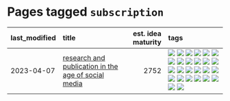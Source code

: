 # Pages tagged `subscription`

|last_modified|title|est. idea maturity|tags
|:---|:---|---:|:---|
|2023-04-07|[research and publication in the age of social media](../research-and-social.md)|2752|[![](https://img.shields.io/badge/tag-arxiv-76bb24)](../tags/arxiv.md) [![](https://img.shields.io/badge/tag-citation-496a1)](../tags/citation.md) [![](https://img.shields.io/badge/tag-corrections-683f3)](../tags/corrections.md) [![](https://img.shields.io/badge/tag-credit-96bcc)](../tags/credit.md) [![](https://img.shields.io/badge/tag-curation-77485f)](../tags/curation.md) [![](https://img.shields.io/badge/tag-discoverability-e839f4)](../tags/discoverability.md) [![](https://img.shields.io/badge/tag-discussion-b08442)](../tags/discussion.md) [![](https://img.shields.io/badge/tag-feed-e6ab9)](../tags/feed.md) [![](https://img.shields.io/badge/tag-git-abf295)](../tags/git.md) [![](https://img.shields.io/badge/tag-git-abf295)](../tags/git.md) [![](https://img.shields.io/badge/tag-historyofscience-97a75e)](../tags/historyofscience.md) [![](https://img.shields.io/badge/tag-mastodon-29349d)](../tags/mastodon.md) [![](https://img.shields.io/badge/tag-openreview-50c04b)](../tags/openreview.md) [![](https://img.shields.io/badge/tag-paperswithcode-4072a1)](../tags/paperswithcode.md) [![](https://img.shields.io/badge/tag-platform-7c795e)](../tags/platform.md) [![](https://img.shields.io/badge/tag-publication-53417a)](../tags/publication.md) [![](https://img.shields.io/badge/tag-reproducibility-95bed6)](../tags/reproducibility.md) [![](https://img.shields.io/badge/tag-research-1743a)](../tags/research.md) [![](https://img.shields.io/badge/tag-retractions-c92725)](../tags/retractions.md) [![](https://img.shields.io/badge/tag-search-43d799)](../tags/search.md) [![](https://img.shields.io/badge/tag-socialmedia-d548d8)](../tags/socialmedia.md) [![](https://img.shields.io/badge/tag-stackoverflow-98b52b)](../tags/stackoverflow.md) [![](https://img.shields.io/badge/tag-subscription-7fe3bd)](../tags/subscription.md) [![](https://img.shields.io/badge/tag-transparency-1dc0d1)](../tags/transparency.md) [![](https://img.shields.io/badge/tag-twitter-4d5a4)](../tags/twitter.md) [![](https://img.shields.io/badge/tag-validation-e168be)](../tags/validation.md)|